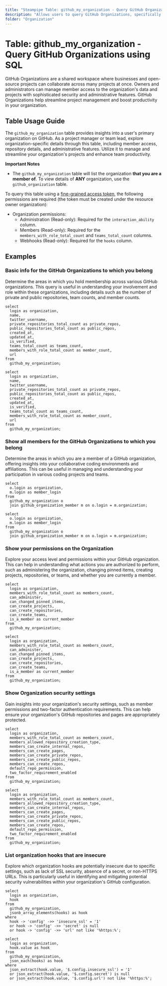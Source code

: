 ```yaml
---
title: "Steampipe Table: github_my_organization - Query GitHub Organizations using SQL"
description: "Allows users to query GitHub Organizations, specifically details about a user's primary organization on GitHub. This table provides insights into the organization's details, members, teams, repositories, and more."
folder: "Organization"
---
```


# Table: github_my_organization - Query GitHub Organizations using SQL

GitHub Organizations are a shared workspace where businesses and open-source projects can collaborate across many projects at once. Owners and administrators can manage member access to the organization's data and projects with sophisticated security and administrative features. GitHub Organizations help streamline project management and boost productivity in your organization.

## Table Usage Guide

The `github_my_organization` table provides insights into a user's primary organization on GitHub. As a project manager or team lead, explore organization-specific details through this table, including member access, repository details, and administrative features. Utilize it to manage and streamline your organization's projects and enhance team productivity.

**Important Notes**

- The `github_my_organization` table will list the organization **that you are a member of**. To view details of **ANY** organization, use the `github_organization` table.

To query this table using a [fine-grained access token](https://docs.github.com/en/authentication/keeping-your-account-and-data-secure/managing-your-personal-access-tokens#creating-a-fine-grained-personal-access-token), the following permissions are required (the token must be created under the resource owner organization):

- Organization permissions:
  - Administration (Read-only): Required for the `interaction_ability` column.
  - Members (Read-only): Required for the `members_with_role_total_count` and `teams_total_count` columns.
  - Webhooks (Read-only): Required for the `hooks` column.

## Examples

### Basic info for the GitHub Organizations to which you belong

Determine the areas in which you hold membership across various GitHub organizations. This query is useful in understanding your involvement and role within these organizations, including details such as the number of private and public repositories, team counts, and member counts.

```sql+postgres
select
  login as organization,
  name,
  twitter_username,
  private_repositories_total_count as private_repos,
  public_repositories_total_count as public_repos,
  created_at,
  updated_at,
  is_verified,
  teams_total_count as teams_count,
  members_with_role_total_count as member_count,
  url
from
  github_my_organization;
```

```sql+sqlite
select
  login as organization,
  name,
  twitter_username,
  private_repositories_total_count as private_repos,
  public_repositories_total_count as public_repos,
  created_at,
  updated_at,
  is_verified,
  teams_total_count as teams_count,
  members_with_role_total_count as member_count,
  url
from
  github_my_organization;
```

### Show all members for the GitHub Organizations to which you belong

Determine the areas in which you are a member of a GitHub organization, offering insights into your collaborative coding environments and affiliations. This can be useful in managing and understanding your participation in various coding projects and teams.

```sql+postgres
select
  o.login as organization,
  m.login as member_login
from
  github_my_organization o
  join github_organization_member m on o.login = m.organization;
```

```sql+sqlite
select
  o.login as organization,
  m.login as member_login
from
  github_my_organization o
  join github_organization_member m on o.login = m.organization;
```

### Show your permissions on the Organization

Explore your access level and permissions within your GitHub organization. This can help in understanding what actions you are authorized to perform, such as administering the organization, changing pinned items, creating projects, repositories, or teams, and whether you are currently a member.

```sql+postgres
select
  login as organization,
  members_with_role_total_count as members_count,
  can_administer,
  can_changed_pinned_items,
  can_create_projects,
  can_create_repositories,
  can_create_teams,
  is_a_member as current_member
from
  github_my_organization;
```

```sql+sqlite
select
  login as organization,
  members_with_role_total_count as members_count,
  can_administer,
  can_changed_pinned_items,
  can_create_projects,
  can_create_repositories,
  can_create_teams,
  is_a_member as current_member
from
  github_my_organization;
```

### Show Organization security settings

Gain insights into your organization's security settings, such as member permissions and two-factor authentication requirements. This can help ensure your organization's GitHub repositories and pages are appropriately protected.

```sql+postgres
select
  login as organization,
  members_with_role_total_count as members_count,
  members_allowed_repository_creation_type,
  members_can_create_internal_repos,
  members_can_create_pages,
  members_can_create_private_repos,
  members_can_create_public_repos,
  members_can_create_repos,
  default_repo_permission,
  two_factor_requirement_enabled
from
  github_my_organization;
```

```sql+sqlite
select
  login as organization,
  members_with_role_total_count as members_count,
  members_allowed_repository_creation_type,
  members_can_create_internal_repos,
  members_can_create_pages,
  members_can_create_private_repos,
  members_can_create_public_repos,
  members_can_create_repos,
  default_repo_permission,
  two_factor_requirement_enabled
from
  github_my_organization;
```

### List organization hooks that are insecure

Explore which organization hooks are potentially insecure due to specific settings, such as lack of SSL security, absence of a secret, or non-HTTPS URLs. This is particularly useful in identifying and mitigating potential security vulnerabilities within your organization's GitHub configuration.

```sql+postgres
select
  login as organization,
  hook
from
  github_my_organization,
  jsonb_array_elements(hooks) as hook
where
  hook -> 'config' ->> 'insecure_ssl' = '1'
  or hook -> 'config' ->> 'secret' is null
  or hook -> 'config' ->> 'url' not like '%https:%';
```

```sql+sqlite
select
  login as organization,
  hook.value as hook
from
  github_my_organization,
  json_each(hooks) as hook
where
  json_extract(hook.value, '$.config.insecure_ssl') = '1'
  or json_extract(hook.value, '$.config.secret') is null
  or json_extract(hook.value, '$.config.url') not like '%https:%';
```

